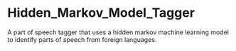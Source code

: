 # Hidden_Markov_Model_Tagger
A part of speech tagger that uses a hidden markov machine learning model to identify parts of speech from foreign languages.
